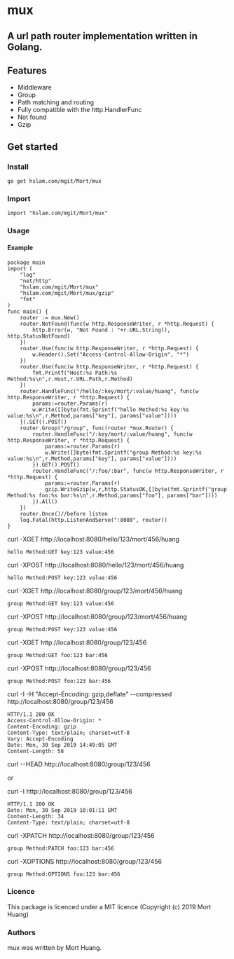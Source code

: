 # mux
## A url path router implementation written in Golang.

## Features

* Middleware
* Group
* Path matching and routing
* Fully compatible with the http.HandlerFunc
* Not found
* Gzip

## Get started

### Install
```
go get hslam.com/mgit/Mort/mux
```
### Import
```
import "hslam.com/mgit/Mort/mux"
```
### Usage
#### Example
```
package main
import (
	"log"
	"net/http"
	"hslam.com/mgit/Mort/mux"
	"hslam.com/mgit/Mort/mux/gzip"
	"fmt"
)
func main() {
	router := mux.New()
	router.NotFound(func(w http.ResponseWriter, r *http.Request) {
		http.Error(w, "Not Found : "+r.URL.String(), http.StatusNotFound)
	})
	router.Use(func(w http.ResponseWriter, r *http.Request) {
		w.Header().Set("Access-Control-Allow-Origin", "*")
	})
	router.Use(func(w http.ResponseWriter, r *http.Request) {
		fmt.Printf("Host:%s Path:%s Method:%s\n",r.Host,r.URL.Path,r.Method)
	})
	router.HandleFunc("/hello/:key/mort/:value/huang", func(w http.ResponseWriter, r *http.Request) {
		params:=router.Params(r)
		w.Write([]byte(fmt.Sprintf("hello Method:%s key:%s value:%s\n",r.Method,params["key"], params["value"])))
	}).GET().POST()
	router.Group("/group", func(router *mux.Router) {
		router.HandleFunc("/:key/mort/:value/huang", func(w http.ResponseWriter, r *http.Request) {
			params:=router.Params(r)
			w.Write([]byte(fmt.Sprintf("group Method:%s key:%s value:%s\n",r.Method,params["key"], params["value"])))
		}).GET().POST()
		router.HandleFunc("/:foo/:bar", func(w http.ResponseWriter, r *http.Request) {
			params:=router.Params(r)
			gzip.WriteGzip(w,r,http.StatusOK,[]byte(fmt.Sprintf("group Method:%s foo:%s bar:%s\n",r.Method,params["foo"], params["bar"])))
		}).All()
	})
	router.Once()//before listen
	log.Fatal(http.ListenAndServe(":8080", router))
}
```

curl -XGET http://localhost:8080/hello/123/mort/456/huang
```
hello Method:GET key:123 value:456
```
curl -XPOST http://localhost:8080/hello/123/mort/456/huang
```
hello Method:POST key:123 value:456
```
curl -XGET http://localhost:8080/group/123/mort/456/huang
```
group Method:GET key:123 value:456
```
curl -XPOST http://localhost:8080/group/123/mort/456/huang
```
group Method:POST key:123 value:456
```
curl -XGET http://localhost:8080/group/123/456
```
group Method:GET foo:123 bar:456
```
curl -XPOST http://localhost:8080/group/123/456
```
group Method:POST foo:123 bar:456
```
curl -I -H "Accept-Encoding: gzip,deflate" --compressed http://localhost:8080/group/123/456
```
HTTP/1.1 200 OK
Access-Control-Allow-Origin: *
Content-Encoding: gzip
Content-Type: text/plain; charset=utf-8
Vary: Accept-Encoding
Date: Mon, 30 Sep 2019 14:49:05 GMT
Content-Length: 58
```
curl --HEAD http://localhost:8080/group/123/456

or

curl -I http://localhost:8080/group/123/456
```
HTTP/1.1 200 OK
Date: Mon, 30 Sep 2019 10:01:11 GMT
Content-Length: 34
Content-Type: text/plain; charset=utf-8
```
curl -XPATCH http://localhost:8080/group/123/456
```
group Method:PATCH foo:123 bar:456
```
curl -XOPTIONS http://localhost:8080/group/123/456
```
group Method:OPTIONS foo:123 bar:456
```
### Licence
This package is licenced under a MIT licence (Copyright (c) 2019 Mort Huang)


### Authors
mux was written by Mort Huang.


